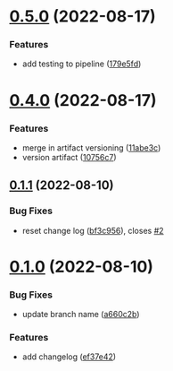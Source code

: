 # [0.5.0](https://github.com/emanueleborin/greetings-ci/compare/v0.4.0...v0.5.0) (2022-08-17)


### Features

* add testing to pipeline ([179e5fd](https://github.com/emanueleborin/greetings-ci/commit/179e5fd7012586cf4b1a90d27e7b750b4f099464))



# [0.4.0](https://github.com/emanueleborin/greetings-ci/compare/v0.1.1...v0.4.0) (2022-08-17)


### Features

* merge in artifact versioning ([11abe3c](https://github.com/emanueleborin/greetings-ci/commit/11abe3c51124dc7f89ea905f207e6e4db2eeaea0))
* version artifact ([10756c7](https://github.com/emanueleborin/greetings-ci/commit/10756c700e4a64f373125526f41a9dd3f4e435b6))



## [0.1.1](https://github.com/emanueleborin/greetings-ci/compare/v0.1.0...v0.1.1) (2022-08-10)


### Bug Fixes

* reset change log ([bf3c956](https://github.com/emanueleborin/greetings-ci/commit/bf3c9567db7558b7d26a451073d30a6869c2e06f)), closes [#2](https://github.com/emanueleborin/greetings-ci/issues/2)



# [0.1.0](https://github.com/emanueleborin/greetings-ci/compare/ef37e42d511d00cb4694dc3cac3a2c82965e9953...v0.1.0) (2022-08-10)


### Bug Fixes

* update branch name ([a660c2b](https://github.com/emanueleborin/greetings-ci/commit/a660c2b83c8a3e584a3dc7f42143ab4c0fc1aa71))


### Features

* add changelog ([ef37e42](https://github.com/emanueleborin/greetings-ci/commit/ef37e42d511d00cb4694dc3cac3a2c82965e9953))



